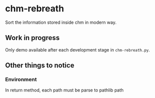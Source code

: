 # chm-rebreath
Sort the information stored inside chm in modern way.

## Work in progress
Only demo available after each development stage in `chm-rebreath.py`.

## Other things to notice
### Environment
In return method, each path must be parse to pathlib path
